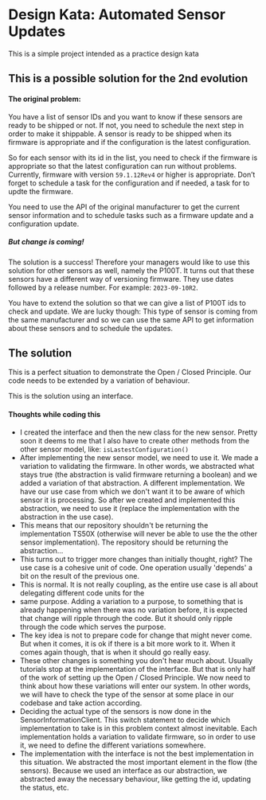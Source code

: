 # Design Kata: Automated Sensor Updates
This is a simple project intended as a practice design kata

## This is a possible solution for the 2nd evolution 

#### The original problem: 

You have a list of sensor IDs and you want to know if these sensors are ready to be shipped or not. If not, you need to 
schedule the next step in order to make it shippable. A sensor is ready to be shipped when its firmware is appropriate 
and if the configuration is the latest configuration.

So for each sensor with its id in the list, you need to check if the firmware is appropriate so that the latest 
configuration can run without problems. Currently, firmware with version `59.1.12Rev4` or higher is appropriate. Don’t forget 
to schedule a task for the configuration and if needed, a task for to updte the firmware.

You need to use the API of the original manufacturer to get the current sensor information and to schedule tasks such as 
a firmware update and a configuration update.

##### But change is coming!

The solution is a success! Therefore your managers would like to use this solution for other sensors as well, namely the 
P100T. It turns out that these sensors have a different way of versioning firmware. They use dates followed by a release 
number. For example: `2023-09-10R2`.

You have to extend the solution so that we can give a list of P100T ids to check and update. We are lucky though: This 
type of sensor is coming from the same manufacturer and so we can use the same API to get information about these sensors 
and to schedule the updates.

## The solution

This is a perfect situation to demonstrate the Open / Closed Principle. Our code needs to be extended by a variation of
behaviour.

This is the solution using an interface.

#### Thoughts while coding this

- I created the interface and then the new class for the new sensor. Pretty soon it deems to me that I also have to create
  other methods from the other sensor model, like: `isLastestConfiguration()`
- After implementing the new sensor model, we need to use it. We made a variation to validating the firmware. In other
  words, we abstracted what stays true (the abstraction is valid firmware returning a boolean) and we added a variation
  of that abstraction. A different implementation. We have our use case from which we don't want it to be aware of which
  sensor it is processing. So after we created and implemented this abstraction, we need to use it (replace the implementation
  with the abstraction in the use case).
- This means that our repository shouldn't be returning the implementation TS50X (otherwise will never be able to use the 
  the other sensor implementation). The repository should be returning the abstraction...
- This turns out to trigger more changes than initially thought, right? The use case is a cohesive unit of code. One operation
  usually 'depends' a bit on the result of the previous one. 
- This is normal. It is not really coupling, as the entire use case is all about delegating different code units for the 
- same purpose. Adding a variation to a purpose, to something that is already happening when
  there was no variation before, it is expected that change will ripple through the code. But it should only ripple through
  the code which serves the purpose.
- The key idea is not to prepare code for change that might never come. But when it comes, it is ok if there is a bit more
  work to it. When it comes again though, that is when it should go really easy.
- These other changes is something you don't hear much about. Usually tutorials stop at the implementation of the
  interface. But that is only half of the work of setting up the Open / Closed Principle. We now need to think about how
  these variations will enter our system. In other words, we will have to check the type of the sensor at some place in 
  our codebase and take action according.
- Deciding the actual type of the sensors is now done in the SensorInformationClient. This switch statement to decide which
  implementation to take is in this problem context almost inevitable. Each implementation holds a variation to validate 
  firmware, so in order to use it, we need to define the different variations somewhere. 
- The implementation with the interface is not the best implementation in this situation. We abstracted the most important
  element in the flow (the sensors). Because we used an interface as our abstraction, we abstracted away the necessary 
  behaviour, like getting the id, updating the status, etc. 

